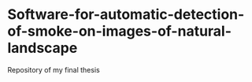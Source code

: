 # Software-for-automatic-detection-of-smoke-on-images-of-natural-landscape
Repository of my final thesis

